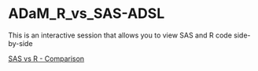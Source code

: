 # ADaM_R_vs_SAS-ADSL

This is an interactive session that allows you to view SAS and R code side-by-side

<a href = "https://htmlpreview.github.io/?https://github.com/rwatson724/ADaM_R_vs_SAS-ADSL/blob/main/PharmaSUG%202025%20OS-167%20Presentation.html" target = "_blank">SAS vs R - Comparison</a>
